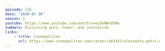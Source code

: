 ```yaml
---
episode: 126
date: "2020-07-30"
season: 1
youtube: https://www.youtube.com/watch?v=wzdkNWnQSMw
summary: Discussing puns, humor, and journalism
links:
    - title: Cosmopolitan
      url: https://www.cosmopolitan.com/career/a63347/alexandra-petri-washington-post-get-that-life/
---
```

